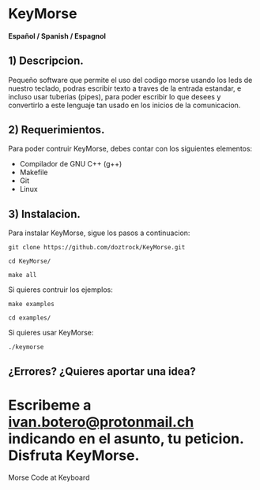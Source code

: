 # KeyMorse

#### Español / Spanish / Espagnol

## 1) Descripcion.

Pequeño software que permite el uso del codigo morse usando los leds de nuestro teclado, podras escribir texto a traves de la entrada estandar, e incluso usar tuberias (pipes), para poder escribir lo que desees y convertirlo a este lenguaje tan usado en los inicios de la comunicacion.

## 2) Requerimientos.

Para poder contruir KeyMorse, debes contar con los siguientes elementos:

- Compilador de GNU C++ (g++)
- Makefile
- Git
- Linux

## 3) Instalacion.

Para instalar KeyMorse, sigue los pasos a continuacion:

`git clone https://github.com/doztrock/KeyMorse.git`

`cd KeyMorse/`

`make all`

Si quieres contruir los ejemplos:

`make examples`

`cd examples/`

Si quieres usar KeyMorse:

`./keymorse`



## ¿Errores? ¿Quieres aportar una idea?

Escribeme a <ivan.botero@protonmail.ch> indicando en el asunto, tu peticion.
Disfruta KeyMorse.
=======
Morse Code at Keyboard

